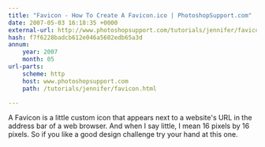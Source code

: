 ```yaml
---
title: "Favicon - How To Create A Favicon.ico | PhotoshopSupport.com"
date: 2007-05-03 16:18:35 +0000
external-url: http://www.photoshopsupport.com/tutorials/jennifer/favicon.html
hash: f7f6228badcb612e046a5602edb65a3d
annum:
    year: 2007
    month: 05
url-parts:
    scheme: http
    host: www.photoshopsupport.com
    path: /tutorials/jennifer/favicon.html

---
```


A Favicon is a little custom icon that appears next to a website's URL in the address bar of a web browser. And when I say little, I mean 16 pixels by 16 pixels. So if you like a good design challenge try your hand at this one.
